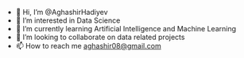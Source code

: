 - 👋 Hi, I’m @AghashirHadiyev
- 👀 I’m interested in Data Science
- 🌱 I’m currently learning Artificial Intelligence and Machine Learning
- 💞️ I’m looking to collaborate on data related projects
- 📫 How to reach me aghashir08@gmail.com

<!---
AghashirHadiyev/AghashirHadiyev is a ✨ special ✨ repository because its `README.md` (this file) appears on your GitHub profile.
You can click the Preview link to take a look at your changes.
--->

